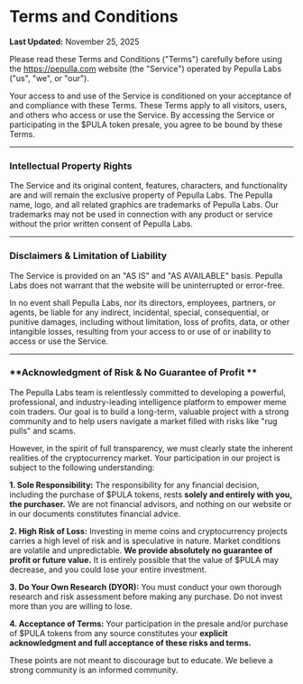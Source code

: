 # Terms and Conditions

**Last Updated:** November 25, 2025

Please read these Terms and Conditions ("Terms") carefully before using the https://pepulla.com website (the "Service") operated by Pepulla Labs ("us", "we", or "our").

Your access to and use of the Service is conditioned on your acceptance of and compliance with these Terms. These Terms apply to all visitors, users, and others who access or use the Service. By accessing the Service or participating in the $PULA token presale, you agree to be bound by these Terms.

---

### Intellectual Property Rights

The Service and its original content, features, characters, and functionality are and will remain the exclusive property of Pepulla Labs. The Pepulla name, logo, and all related graphics are trademarks of Pepulla Labs. Our trademarks may not be used in connection with any product or service without the prior written consent of Pepulla Labs.

---

### Disclaimers & Limitation of Liability

The Service is provided on an "AS IS" and "AS AVAILABLE" basis. Pepulla Labs does not warrant that the website will be uninterrupted or error-free.

In no event shall Pepulla Labs, nor its directors, employees, partners, or agents, be liable for any indirect, incidental, special, consequential, or punitive damages, including without limitation, loss of profits, data, or other intangible losses, resulting from your access to or use of or inability to access or use the Service.

---

### **Acknowledgment of Risk & No Guarantee of Profit **

The Pepulla Labs team is relentlessly committed to developing a powerful, professional, and industry-leading intelligence platform to empower meme coin traders. Our goal is to build a long-term, valuable project with a strong community and to help users navigate a market filled with risks like "rug pulls" and scams.

However, in the spirit of full transparency, we must clearly state the inherent realities of the cryptocurrency market. Your participation in our project is subject to the following understanding:

**1. Sole Responsibility:** The responsibility for any financial decision, including the purchase of $PULA tokens, rests **solely and entirely with you, the purchaser.** We are not financial advisors, and nothing on our website or in our documents constitutes financial advice.

**2. High Risk of Loss:** Investing in meme coins and cryptocurrency projects carries a high level of risk and is speculative in nature. Market conditions are volatile and unpredictable. **We provide absolutely no guarantee of profit or future value.** It is entirely possible that the value of $PULA may decrease, and you could lose your entire investment.

**3. Do Your Own Research (DYOR):** You must conduct your own thorough research and risk assessment before making any purchase. Do not invest more than you are willing to lose.

**4. Acceptance of Terms:** Your participation in the presale and/or purchase of $PULA tokens from any source constitutes your **explicit acknowledgment and full acceptance of these risks and terms.**

These points are not meant to discourage but to educate. We believe a strong community is an informed community.
